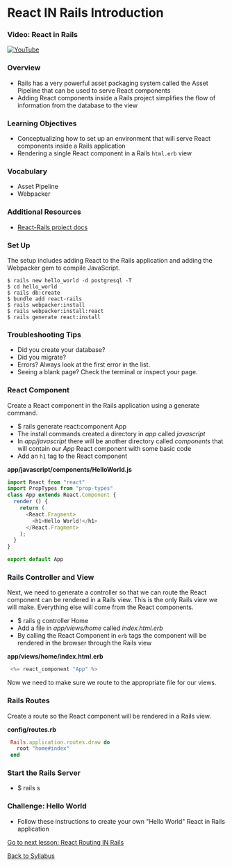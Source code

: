 # React IN Rails Introduction

### Video: React in Rails
[![YouTube](http://img.youtube.com/vi/ZkYxPZcISGQ/0.jpg)](https://www.youtube.com/watch?v=ZkYxPZcISGQ)

### Overview
- Rails has a very powerful asset packaging system called the Asset Pipeline that can be used to serve React components
- Adding React components inside a Rails project simplifies the flow of information from the database to the view

### Learning Objectives
- Conceptualizing how to set up an environment that will serve React components inside a Rails application
- Rendering a single React component in a Rails `html.erb` view

### Vocabulary
- Asset Pipeline
- Webpacker

### Additional Resources
- [ React-Rails project docs ](https://github.com/reactjs/react-rails)

### Set Up
The setup includes adding React to the Rails application and adding the Webpacker gem to compile JavaScript.
```
$ rails new hello_world -d postgresql -T
$ cd hello_world
$ rails db:create
$ bundle add react-rails
$ rails webpacker:install
$ rails webpacker:install:react
$ rails generate react:install
```

### Troubleshooting Tips
- Did you create your database?
- Did you migrate?
- Errors? Always look at the first error in the list.
- Seeing a blank page? Check the terminal or inspect your page.

### React Component
Create a React component in the Rails application using a generate command.
- $ rails generate react:component App
- The install commands created a directory in *app* called *javascript*
- In *app/javascript* there will be another directory called *components* that will contain our *App* React component with some basic code
- Add an `h1` tag to the React component

**app/javascript/components/HelloWorld.js**
```javascript
import React from "react"
import PropTypes from "prop-types"
class App extends React.Component {
  render () {
    return (
      <React.Fragment>
        <h1>Hello World!</h1>
      </React.Fragment>
    );
  }
}

export default App
```

### Rails Controller and View
Next, we need to generate a controller so that we can route the React component can be rendered in a Rails view. This is the only Rails view we will make. Everything else will come from the React components.
- $ rails g controller Home
- Add a file in *app/views/home* called *index.html.erb*
- By calling the React Component in `erb` tags the component will be rendered in the browser through the Rails view

**app/views/home/index.html.erb**
```javascript
 <%= react_component "App" %>
```
Now we need to make sure we route to the appropriate file for our views.

### Rails Routes
Create a route so the React component will be rendered in a Rails view.

**config/routes.rb**
```ruby
 Rails.application.routes.draw do
   root "home#index"
 end
```

### Start the Rails Server
- $ rails s

### Challenge: Hello World
- Follow these instructions to create your own "Hello World" React in Rails application


[ Go to next lesson: React Routing IN Rails ](./react_routing_in_rails.md)

[ Back to Syllabus ](../README.md#unit-nine-react-in-rails-and-authentication)
